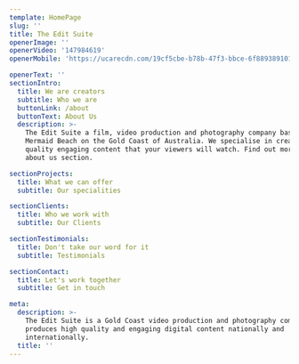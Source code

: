 ```yaml
---
template: HomePage
slug: ''
title: The Edit Suite
openerImage: ''
openerVideo: '147984619'
openerMobile: 'https://ucarecdn.com/19cf5cbe-b78b-47f3-bbce-6f8893891016/'

openerText: ''
sectionIntro:
  title: We are creators
  subtitle: Who we are
  buttonLink: /about
  buttonText: About Us
  description: >-
    The Edit Suite a film, video production and photography company based in
    Mermaid Beach on the Gold Coast of Australia. We specialise in creating high
    quality engaging content that your viewers will watch. Find out more in our
    about us section.

sectionProjects:
  title: What we can offer
  subtitle: Our specialities

sectionClients:
  title: Who we work with
  subtitle: Our Clients

sectionTestimonials:
  title: Don't take our word for it
  subtitle: Testimonials

sectionContact:
  title: Let's work together
  subtitle: Get in touch

meta:
  description: >-
    The Edit Suite is a Gold Coast video production and photography company that
    produces high quality and engaging digital content nationally and
    internationally.
  title: ''
---
```

